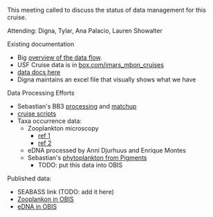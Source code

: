 This meeting called to discuss the status of data management for this cruise.

Attending: Digna, Tylar, Ana Palacio, Lauren Showalter

Existing documentation
* Big [overview of the data flow](https://github.com/USF-IMARS/data-docs/tree/master/raw_data_collection_event_types/MBON_cruises#data-processing-pipeline).
* USF Cruise data is in [box.com/imars_mbon_cruises](https://usf.app.box.com/folder/179388329770?s=f6kujckfibt78al222ied0w2m6dxa529)
* [data docs here](https://github.com/USF-IMARS/data-docs/tree/master/raw_data_collection_event_types/MBON_cruises)
* Digna maintains an excel file that visually shows what we have

Data Processing Efforts
* Sebastian's BB3 [processing](https://github.com/USF-IMARS/BB3_processing) and [matchup](https://github.com/USF-IMARS/bb3_matchup)
* [cruise scripts](https://github.com/USF-IMARS/mbon_cruise_scripts)
* Taxa occurrence data: 
  * Zooplankton microscopy
    * [ref 1](https://github.com/USF-IMARS/mbon_zooplankton_to_dwc)
    * [ref 2](https://github.com/USF-IMARS/zoo-taxonomy-to-darwin-core) 
  * eDNA processed by Anni Djurhuus and Enrique Montes
  * Sebastian's [phytoplankton from Pigments](https://github.com/USF-IMARS/MBON_phytoplankton_pigments)
    * TODO: put this data into OBIS

Published data:
* SEABASS link (TODO: add it here)
* [Zooplankon in OBIS](https://obis.org/dataset/afef5da2-614b-4208-aee6-c2413ed5ab76)
* [eDNA in OBIS](https://obis.org/dataset/b41e10e2-5717-4bb3-b06a-7840a62aebcc)
